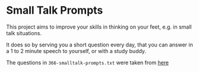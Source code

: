# Small Talk Prompts

This project aims to improve your skills in thinking on your feet, e.g. in small
talk situations.

It does so by serving you a short question every day, that you can answer in a 1
to 2 minute speech to yourself, or with a study buddy.

The questions in `366-smalltalk-prompts.txt` were taken from
[here](https://www.dist8tm.org/assets/tm--365-sample-table-topics-questions.pdf)
